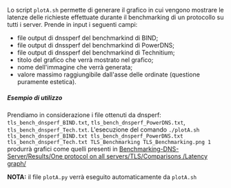 Lo script `plotA.sh` permette di generare il grafico in cui vengono mostrare le latenze delle richieste effettuate durante il benchmarking di un protocollo su tutti i server. 
Prende in input i seguenti campi:
- file output di dnssperf del benchmarkind di BIND;
- file output di dnssperf del benchmarkind di PowerDNS;
- file output di dnssperf del benchmarkind di Technitium;
- titolo del grafico che verrà mostrato nel grafico;
- nome dell'immagine che verrà generata;
- valore massimo raggiungibile dall'asse delle ordinate (questione puramente estetica).

##### Esempio di utilizzo
Prendiamo in considerazione i file ottenuti da dnsperf: `tls_bench_dnsperf_BIND.txt`, `tls_bench_dnsperf_PowerDNS.txt`, `tls_bench_dnsperf_Tech.txt`.
L'esecuzione del comando `./plotA.sh tls_bench_dnsperf_BIND.txt tls_bench_dnsperf_PowerDNS.txt tls_bench_dnsperf_Tech.txt TLS_Benchmarking TLS_Benchmarking.png 1` produrrà grafici come quelli presenti in [Benchmarking-DNS-Server/Results/One protocol on all servers/TLS/Comparisons
/Latency graph/](https://github.com/mtolkien/Benchmarking-DNS-Server/tree/main/Results/One%20protocol%20on%20all%20servers/TLS/Comparisons/Latency%20graph)

**NOTA:** il file `plotA.py` verrà eseguito automaticamente da `plotA.sh`


